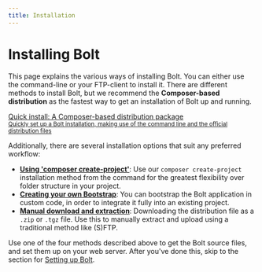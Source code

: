 ```yaml
---
title: Installation
---
```

Installing Bolt
===============

This page explains the various ways of installing Bolt. You can either use the
command-line or your FTP-client to install it. There are different methods to
install Bolt, but we recommend the **Composer-based distribution** as the
fastest way to get an installation of Bolt up and running.

<a href="quick-install" class="button large expand docsintro">
Quick install: A Composer-based distribution package <br> <small>Quickly set up
a Bolt installation, making use of the command line and the official
distribution files</small> </a>

Additionally, there are several installation options that suit any preferred workflow:

  - **[Using 'composer create-project'][create-project]**: Use our
    `composer create-project` installation method from the command for the
    greatest flexibility over folder structure in your project.
  - **[Creating your own Bootstrap][custom-bootstrap]**: You can bootstrap the
    Bolt application in custom code, in order to integrate it fully into an
    existing project.
  - **[Manual download and extraction][sftp]**: Downloading the distribution
    file as a `.zip` or `.tgz` file. Use this to manually extract and upload
    using a traditional method like (S)FTP.

Use one of the four methods described above to get the Bolt source files, and
set them up on your web server. After you've done this, skip to the section for
[Setting up Bolt][configuration].

[sftp]: manual-download-and-extraction
[create-project]: composer-create-project/install-composer
[custom-bootstrap]: ../extensions/custom-bootstrapping
[configuration]: ../configuration/introduction
